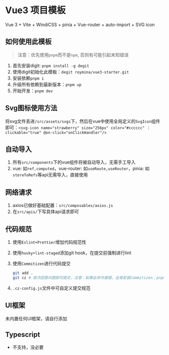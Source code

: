 # Vue3 项目模板
Vue 3 + Vite + WindiCSS + pinia + Vue-router + auto-import + SVG icon

## 如何使用此模板
> 注意：优先使用`pnpm`而不是`npm`, 否则有可能引起未知错误
1. 首先安装digit: `pnpm install -g degit`
2. 使用digit初始化此模板：`degit roymina/vue3-starter.git`
3. 安装依赖`pnpm i`
4. 升级所有依赖到最新版本：`pnpm up`
5. 开始开发：`pnpm dev`

## Svg图标使用方法
将svg文件丢进`/src/assets/svgs`下，然后在vue中使用全局定义的`SvgIcon`组件即可：`<svg-icon name="strawberry" size="256px" color="#cccccc" ：clickable="true" @on-click="onClickHandler"/>`

 
## 自动导入
1. 所有`src/components`下的vue组件将被自动导入，无需手工导入
2. vue: 如`ref,computed`，vue-router: 如`useRoute,useRouter`，pinia: 如`storeToRefs`等api无需导入，直接使用

## 网络请求
1. axios已做好基础配置：`src/composables/axios.js`
2. 在`src/apis/`下写具体api请求即可

## 代码规范
1. 使用`Eslint+Prettier`增加代码规范性
2. 使用`husky+lint-staged`添加git hook，在提交前强制进行lint
3. 使用`Commitizen`进行代码提交
   
    ```bash
    git add .
    git cz # 依次回答问题即可提交，注意：如果此命令报错，全局安装Commitizen：pnpm i -g commitizen
    ```
4. `.cz-config.js`文件中可自定义提交规范

## UI框架
未内置任何UI框架，请自行添加

## Typescript
- 不支持，没必要